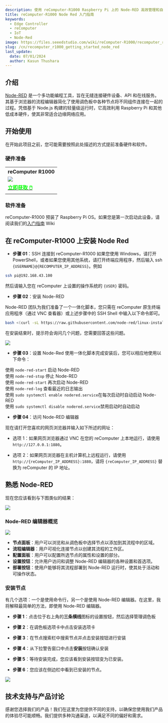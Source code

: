 ```yaml
---
description: 使用 reComputer-R1000 Raspberry Pi 上的 Node-RED 高效管理和自动化您的 IIoT 解决方案。无缝集成来自各种工业协议的数据，实时可视化，并通过这个强大、用户友好的平台提升运营效率。
title: reComputer-R1000 Node Red 入门指南
keywords:
  - Edge Controller
  - reComputer
  - IoT
  - Node-Red
image: https://files.seeedstudio.com/wiki/reComputer-R1000/recomputer_r_images/01.png
slug: /cn/recomputer_r1000_getting_started_node_red
last_update:
  date: 07/01/2024
  author: Kasun Thushara
---
```

## 介绍

[Node-RED](https://nodered.org/) 是一个多功能编程工具，旨在无缝连接硬件设备、API 和在线服务。其基于浏览器的流程编辑器简化了使用调色板中各种节点将不同组件连接在一起的过程。凭借基于 Node.js 构建的轻量级运行时，它高效利用 Raspberry Pi 和其他低成本硬件，使其非常适合边缘网络应用。

## 开始使用

在开始此项目之前，您可能需要按照此处描述的方式提前准备硬件和软件。

### 硬件准备

<div class="table-center">
 <table class="table-nobg">
    <tr class="table-trnobg">
      <th class="table-trnobg">reComputer R1000</th>
  </tr>
    <tr class="table-trnobg"></tr>
  <tr class="table-trnobg">
   <td class="table-trnobg"><div style={{textAlign:'center'}}><img src="https://files.seeedstudio.com/wiki/reComputer-R1000/recomputer_r_images/01.png" style={{width:300, height:'auto'}}/></div></td>
  </tr>
    <tr class="table-trnobg"></tr>
  <tr class="table-trnobg">
   <td class="table-trnobg"><div class="get_one_now_container" style={{textAlign: 'center'}}><a class="get_one_now_item" href="https://www.seeedstudio.com/reComputer-R1025-10-p-5895.html" target="_blank">
        <strong><span><font color={'FFFFFF'} size={"4"}> 立即获取 🖱️</font></span></strong>
      </a></div></td>
    </tr>
  </table>
</div>

### 软件准备

reComputer-R1000 预装了 Raspberry Pi OS。如果您是第一次启动此设备，请阅读我们的[入门指南](https://wiki.seeedstudio.com/cn/recomputer_r/) Wiki

## 在 reComputer-R1000 上安装 Node Red

- **步骤 01**：SSH 连接到 reComputer-R1000
如果您使用 Windows，请打开 PowerShell，或者如果您使用其他系统，请打开终端应用程序，然后输入 ssh `{USERNAME}@{RECOMPUTER_IP_ADDRESS}`。例如

```sh
ssh pi@192.168.43.100
```

然后请输入您在 reComputer 上设置的操作系统的 `{USER}` 密码。

- **步骤 02**：安装 Node-RED

Node-RED 团队为我们准备了一个一体化脚本，您只需在 reComputer 原生终端应用程序（通过 VNC 查看器）或上述步骤中的 SSH Shell 中输入以下命令即可。

```sh
bash <(curl -sL https://raw.githubusercontent.com/node-red/linux-installers/master/deb/update-nodejs-and-nodered)
```

在安装结束时，提示符会询问几个问题，您需要回答这些问题。

<div style={{textAlign:'center'}}><img src="https://files.seeedstudio.com/wiki/reComputer-R1000/nodered/nodered.PNG" style={{width:600, height:'auto'}}/></div>

- **步骤 03**：设置 Node-Red
使用一体化脚本完成安装后，您可以相应地使用以下命令：

使用 `node-red-start`                   启动 Node-RED<br />
使用 `node-red-stop`                    停止 Node-RED <br />
使用 `node-red-start`                   再次启动 Node-RED <br />
使用 `node-red-log`                     查看最近的日志输出 <br />
使用 `sudo systemctl enable nodered.service`在每次启动时自动启动 Node-RED <br />
使用 `sudo systemctl disable nodered.service`禁用启动时自动启动 <br />

- **步骤 04**：访问 Node-RED 编辑器

现在请打开您喜欢的网页浏览器并输入如下所述的网址：

- 选项 1：如果网页浏览器通过 VNC 在您的 reComputer 上本地运行，请使用 `http://127.0.0.1:1880`。

- 选项 2：如果网页浏览器在主机计算机上远程运行，请使用 `http://{reComputer_IP_ADDRESS}:1880`，请将 `{reComputer_IP_ADDRESS}` 替换为 reComputer 的 IP 地址。

## 熟悉 Node-RED

现在您应该看到与下图类似的结果：

<div style={{textAlign:'center'}}><img src="https://files.seeedstudio.com/wiki/reComputer-R1000/nodered/noderedinterface.PNG" style={{width:600, height:'auto'}}/></div>

### Node-RED 编辑器概览

<div style={{textAlign:'center'}}><img src="https://files.seeedstudio.com/wiki/reComputer-R1000/nodered/node-editor.png" style={{width:600, height:'auto'}}/></div>

- **节点面板**：用户可以浏览和从调色板中选择节点以添加到其流程中的区域。
- **流程编辑器**：用户可视化连接节点以创建其流程的工作区。
- **配置面板**：用户可以配置所选节点的属性和设置的部分。
- **设置按钮**：允许用户访问和调整 Node-RED 编辑器的各种设置和首选项。
- **部署按钮**：使用户能够将其流程部署到 Node-RED 运行时，使其处于活动和可操作状态。

### 安装节点

有几个选项：一个是使用命令行，另一个是使用 Node-RED 编辑器。在这里，我将解释最简单的方法，即使用 Node-RED 编辑器。

- **步骤 1**：点击位于右上角的**三条横线**图标的设置按钮，然后选择管理调色板

- **步骤 2**：在调色板选项卡中点击安装选项卡

- **步骤 3**：在节点搜索栏中搜索节点并点击安装按钮进行安装

- **步骤 4**：从下拉警告窗口中点击**安装**按钮确认安装

- **步骤 5**：等待安装完成，您应该看到安装按钮变为已安装。

- **步骤 6**：您应该在侧边栏中看到已安装的节点。

<div style={{textAlign:'center'}}><img src="https://files.seeedstudio.com/wiki/reComputer-R1000/nodered/nodered-edgebox1.gif" style={{width:800, height:'auto'}}/></div>

## 技术支持与产品讨论

感谢您选择我们的产品！我们在这里为您提供不同的支持，以确保您使用我们产品的体验尽可能顺畅。我们提供多种沟通渠道，以满足不同的偏好和需求。

<div class="button_tech_support_container">
<a href="https://forum.seeedstudio.com/" class="button_forum"></a>
<a href="https://www.seeedstudio.com/contacts" class="button_email"></a>
</div>

<div class="button_tech_support_container">
<a href="https://discord.gg/eWkprNDMU7" class="button_discord"></a>
<a href="https://github.com/Seeed-Studio/wiki-documents/discussions/69" class="button_discussion"></a>
</div>
